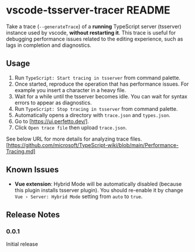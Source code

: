# vscode-tsserver-tracer README

Take a trace (`--generateTrace`) of a **running** TypeScript server (tsserver) instance used by vscode, **without restarting it**.
This trace is useful for debugging performance issues related to the editing experience, such as lags in completion and diagnostics.

## Usage

1. Run `TypeScript: Start tracing in tsserver` from command palette.
2. Once started, reproduce the operation that has performance issues. For example you insert a character in a heavy file.
3. Wait for a while until the tsserver becomes idle. You can wait for syntax errors to appear as diagnostics.
4. Run `TypeScript: Stop tracing in tsserver` from command palette.
5. Automatically opens a directory with `trace.json` and `types.json`.
6. Go to [https://ui.perfetto.dev/].
7. Click `Open trace file` then upload `trace.json`.

See below URL for more details for analyzing trace files.
[https://github.com/microsoft/TypeScript-wiki/blob/main/Performance-Tracing.md]

## Known Issues

- **Vue extension**: Hybrid Mode will be automatically disabled (because this plugin installs tsserver plugin). You should re-enable it by change `Vue › Server: Hybrid Mode` setting from `auto` to `true`.

## Release Notes

### 0.0.1

Initial release
